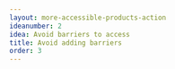 ```yaml
---
layout: more-accessible-products-action
ideanumber: 2
idea: Avoid barriers to access
title: Avoid adding barriers
order: 3
---
```

